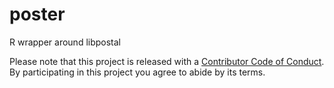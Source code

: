 # poster
R wrapper around libpostal

Please note that this project is released with a [Contributor Code of Conduct](CONDUCT.md). By participating in this project you agree to abide by its terms.
